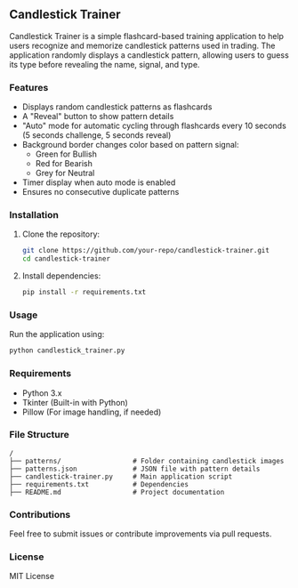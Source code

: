 ## Candlestick Trainer

Candlestick Trainer is a simple flashcard-based training application to help users recognize and memorize candlestick patterns used in trading. The application randomly displays a candlestick pattern, allowing users to guess its type before revealing the name, signal, and type.

### Features
- Displays random candlestick patterns as flashcards
- A "Reveal" button to show pattern details
- "Auto" mode for automatic cycling through flashcards every 10 seconds (5 seconds challenge, 5 seconds reveal)
- Background border changes color based on pattern signal:
  - Green for Bullish
  - Red for Bearish
  - Grey for Neutral
- Timer display when auto mode is enabled
- Ensures no consecutive duplicate patterns

### Installation
1. Clone the repository:
   ```sh
   git clone https://github.com/your-repo/candlestick-trainer.git
   cd candlestick-trainer
   ```
2. Install dependencies:
   ```sh
   pip install -r requirements.txt
   ```

### Usage
Run the application using:
```sh
python candlestick_trainer.py
```

### Requirements
- Python 3.x
- Tkinter (Built-in with Python)
- Pillow (For image handling, if needed)

### File Structure
```
/
├── patterns/                  # Folder containing candlestick images
├── patterns.json              # JSON file with pattern details
├── candlestick-trainer.py     # Main application script
├── requirements.txt           # Dependencies
├── README.md                  # Project documentation
```

### Contributions
Feel free to submit issues or contribute improvements via pull requests.

### License
MIT License

